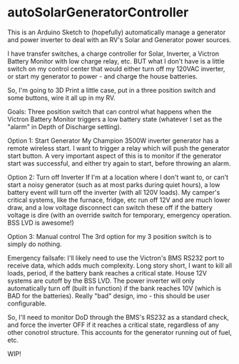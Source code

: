 # autoSolarGeneratorController

This is an Arduino Sketch to (hopefully) automatically manage a generator and power inverter to deal with an RV's Solar and Generator power sources.

I have transfer switches, a charge controller for Solar, Inverter, a Victron Battery Monitor with low charge relay, etc. BUT what I don't have is a little switch on my control center that would either turn off my 120VAC inverter, or start my generator to power - and charge the house batteries.

So, I'm going to 3D Print a little case, put in a three position switch and some buttons, wire it all up in my RV.

Goals:
Three position switch that can control what happens when the Victron Battery Monitor triggers a low battery state (whatever I set as the "alarm" in Depth of Discharge setting).

Option 1: Start Generator
My Champion 3500W inverter generator has a remote wireless start. I want to trigger a relay which will push the generator start button.
A very important aspect of this is to monitor if the generator start was successful, and either try again to start, before throwing an alarm.

Option 2: Turn off Inverter
If I'm at a location where I don't want to, or can't start a noisy generator (such as at most parks during quiet hours), a low battery event will turn off the inverter (with all 120V loads). My camper's critical systems, like the furnace, fridge, etc run off 12V and are much lower draw, and a low voltage disconnect can switch these off if the battery voltage is dire (with an override switch for temporary, emergency operation. BSS LVD is awesome!)

Option 3: Manual control
The 3rd option for my 3 position switch is to simply do nothing.

Emergency failsafe:
I'll likely need to use the Victron's BMS RS232 port to receive data, which adds much complexity. Long story short, I want to kill all loads, period, if the battery bank reaches a critical state. House 12V systems are cutoff by the BSS LVD. The power inverter will only automatically turn off (built in function) if the bank reaches 10V (which is BAD for the batteries). Really "bad" design, imo - this should be user configurable.

So, I'll need to monitor DoD through the BMS's RS232 as a standard check, and force the inverter OFF if it reaches a critical state, regardless of any other conotrol structure. This accounts for the generator running out of fuel, etc.

WIP!
